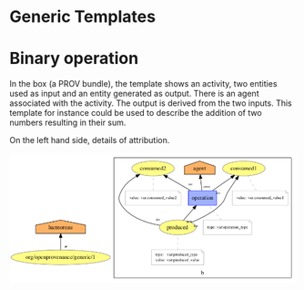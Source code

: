 
# Generic Templates

# Binary operation

In the box (a PROV bundle), the template shows an activity, two entities used as input and an entity generated as output. There is an agent associated with the activity. The output is derived from the two inputs.
This template for instance could be used to describe the addition of two numbers resulting in their sum.

On the left hand side, details of attribution.


![Binary Operation Template](1.png)

